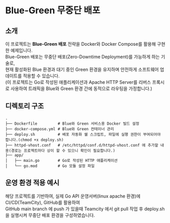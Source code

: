 # Blue-Green 무중단 배포

## 소개

이 프로젝트는 **Blue-Green 배포** 전략을 Docker와 Docker Compose를 활용해 구현한 예제입니다.  
Blue-Green 배포는 무중단 배포(Zero-Downtime Deployment)를 가능하게 하는 기술로,  
현재 활성화된 Blue 환경과 대기 중인 Green 환경을 유지하며 안전하게 소프트웨어 업데이트를 적용할 수 있습니다.  
(이 프로젝트는 Go로 작성된 애플리케이션과 Apache HTTP Server를 리버스 프록시로 사용하여 트래픽을 Blue와 Green 환경 간에 동적으로 라우팅을 가정합니다.)

## 디렉토리 구조

```plaintext
.
├── Dockerfile         # Blue와 Green 서비스용 Docker 빌드 설정
├── docker-compose.yml # Blue와 Green 컨테이너 관리
├── deploy.sh          # 배포 자동화 쉘 스크립트, 파일에 실행 권한이 부여되어야 합니다.(chmod +x deploy.sh)
├── httpd-vhost.conf   # /etc/httpd/conf.d/httpd-vhost.conf 에 추가할 내용(경로는 프로젝트마다 상이 할 수 있으니 확인이 필요합니다.)
├── app/
│   ├── main.go        # Go로 작성된 HTTP 애플리케이션
│   └── go.mod         # Go 모듈 설정 파일
```

## 운영 환경 적용 예시

해당 프로젝트를 기반하여, 실제 Go API 운영서버(linux apache 환경)에 CI/CD(TeamCity), GitHub를 활용하여  
GitHub main branch 에 push 가 있을때 Teamcity 에서 git pull 작업 후 deploy.sh 을 실행시켜 무중단 배포 환경을 구성하였습니다.
